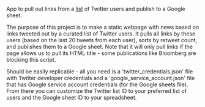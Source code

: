App to pull out links from a [list](https://help.twitter.com/en/using-twitter/twitter-lists) of Twitter users and publish to a Google sheet.

The purpose of this project is to make a static webpage with news based on links tweeted out by a curated list of Twitter users. It pulls all links by these users (based on the last 20 tweets from each user), sorts by retweet count, and publishes them to a Google sheet. Note that it will only pull links if the page allows us to pull its HTML title - some publications like Bloomberg are blocking this script. 

Should be easily replicable - all you need is a 'twitter_credentials.json' file with Twitter developer credentials and a 'google_service_account.json' file that has Google service account credentials (for the Google sheets file). From there you can customize the Twitter list ID to your preferred list of users and the Google sheet ID to your spreadsheet. 

